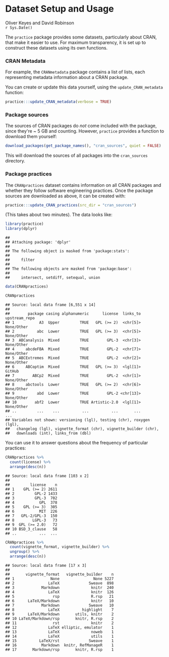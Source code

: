 # Dataset Setup and Usage
Oliver Keyes and David Robinson  
`r Sys.Date()`  

The `practice` package provides some datasets, particularly about CRAN, that make it easier to use. For maximum transparency, it is set up to construct these datasets using its own functions.

### CRAN Metadata

For example, the `CRANmetadata` package contains a list of lists, each representing metadata information about a CRAN package.

You can create or update this data yourself, using the `update_CRAN_metadata` function:


```r
practice:::update_CRAN_metadata(verbose = TRUE)
```

### Package sources

The sources of CRAN packages do *not* come included with the package, since they're ~ 5 GB and counting. However, `practice` provides a function to download them yourself:


```r
download_packages(get_package_names(), "cran_sources", quiet = FALSE)
```

This will download the sources of all packages into the `cran_sources` directory.

### Package practices

The `CRANpractices` dataset contains information on all CRAN packages and whether they follow software engineering practices. Once the package sources are downloaded as above, it can be created with:


```r
practice:::update_CRAN_practices(src_dir = "cran_sources")
```

(This takes about two minutes).  The data looks like:


```r
library(practice)
library(dplyr)
```

```
## 
## Attaching package: 'dplyr'
## 
## The following object is masked from 'package:stats':
## 
##     filter
## 
## The following objects are masked from 'package:base':
## 
##     intersect, setdiff, setequal, union
```

```r
data(CRANpractices)

CRANpractices
```

```
## Source: local data frame [6,551 x 14]
## 
##        package casing alphanumeric      license  links_to upstream_repo
## 1           A3  Upper         TRUE   GPL (>= 2)  <chr[5]>    None/Other
## 2          abc  Lower         TRUE   GPL (>= 3)  <chr[5]>    None/Other
## 3  ABCanalysis  Mixed         TRUE        GPL-3  <chr[3]>    None/Other
## 4     abcdeFBA  Mixed         TRUE        GPL-2  <chr[7]>    None/Other
## 5  ABCExtremes  Mixed         TRUE        GPL-2  <chr[2]>    None/Other
## 6     ABCoptim  Mixed         TRUE   GPL (>= 3)  <lgl[1]>        GitHub
## 7        ABCp2  Mixed         TRUE        GPL-2  <chr[1]>    None/Other
## 8     abctools  Lower         TRUE   GPL (>= 2)  <chr[6]>    None/Other
## 9          abd  Lower         TRUE        GPL-2 <chr[13]>    None/Other
## 10        abf2  Lower         TRUE Artistic-2.0  <lgl[1]>    None/Other
## ..         ...    ...          ...          ...       ...           ...
## Variables not shown: versioning (lgl), testing (chr), roxygen (lgl),
##   changelog (lgl), vignette_format (chr), vignette_builder (chr),
##   downloads (int), links_from (dbl)
```

You can use it to answer questions about the frequency of particular practices:


```r
CRANpractices %>%
  count(license) %>%
  arrange(desc(n))
```

```
## Source: local data frame [103 x 2]
## 
##         license    n
## 1    GPL (>= 2) 2611
## 2         GPL-2 1433
## 3         GPL-3  702
## 4           GPL  378
## 5    GPL (>= 3)  305
## 6           MIT  226
## 7   GPL-2/GPL-3  150
## 8        LGPL-3   73
## 9  GPL (>= 2.0)   72
## 10 BSD_3_clause   58
## ..          ...  ...
```

```r
CRANpractices %>%
  count(vignette_format, vignette_builder) %>%
  ungroup() %>%
  arrange(desc(n))
```

```
## Source: local data frame [17 x 3]
## 
##       vignette_format   vignette_builder    n
## 1                None               None 5227
## 2               LaTeX             Sweave  898
## 3            Markdown              knitr  240
## 4               LaTeX              knitr  126
## 5                 rsp              R.rsp   21
## 6      LaTeX/Markdown              knitr   10
## 7            Markdown             Sweave   10
## 8               LaTeX          highlight    7
## 9      LaTeX/Markdown       utils, knitr    2
## 10 LaTeX/Markdown/rsp       knitr, R.rsp    2
## 11                rst              knitr    2
## 12              LaTeX elliptic, emulator    1
## 13              LaTeX              noweb    1
## 14              LaTeX              utils    1
## 15          LaTeX/rst             Sweave    1
## 16           Markdown  knitr, RefManageR    1
## 17       Markdown/rsp       knitr, R.rsp    1
```
